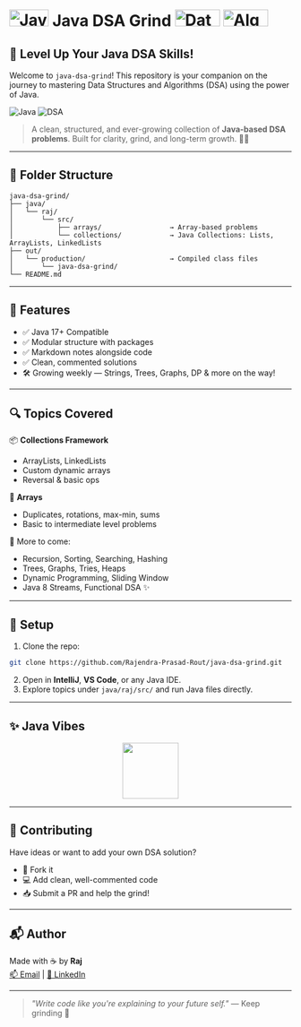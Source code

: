 
# <img src="https://img.shields.io/badge/Java-ED8B00?style=for-the-badge&logo=openjdk&logoColor=white" alt="Java" width="70" height="30"> Java DSA Grind <img src="https://img.shields.io/badge/Data%20Structures-orange?style=for-the-badge&logo=code&logoColor=white" alt="Data Structures" width="80" height="30"> <img src="https://img.shields.io/badge/Algorithms-blue?style=for-the-badge&logo=brain&logoColor=white" alt="Algorithms" width="80" height="30">

## 🚀 Level Up Your Java DSA Skills!


Welcome to `java-dsa-grind`! This repository is your companion on the journey to mastering Data Structures and Algorithms (DSA) using the power of Java.


![Java](https://img.shields.io/badge/Java-Programming-orange?style=for-the-badge&logo=java&logoColor=white)
![DSA](https://img.shields.io/badge/Data%20Structures%20&%20Algorithms-Level%20Up-blue?style=for-the-badge)

> A clean, structured, and ever-growing collection of **Java-based DSA problems**. Built for clarity, grind, and long-term growth. 🧠🚀

---

## 📁 Folder Structure

```
java-dsa-grind/
├── java/
│   └── raj/
│       └── src/
│           ├── arrays/                 → Array-based problems
│           └── collections/            → Java Collections: Lists, ArrayLists, LinkedLists
├── out/
│   └── production/                     → Compiled class files
│       └── java-dsa-grind/
└── README.md                                                 
```

---

## 🌟 Features

- ✅ Java 17+ Compatible
- ✅ Modular structure with packages
- ✅ Markdown notes alongside code
- ✅ Clean, commented solutions
- 🛠️ Growing weekly — Strings, Trees, Graphs, DP & more on the way!

---

## 🔍 Topics Covered

📦 **Collections Framework**
- ArrayLists, LinkedLists
- Custom dynamic arrays
- Reversal & basic ops

🔢 **Arrays**
- Duplicates, rotations, max-min, sums
- Basic to intermediate level problems

🧪 More to come:
- Recursion, Sorting, Searching, Hashing
- Trees, Graphs, Tries, Heaps
- Dynamic Programming, Sliding Window
- Java 8 Streams, Functional DSA ✨

---

## 🚀 Setup

1. Clone the repo:
```bash
git clone https://github.com/Rajendra-Prasad-Rout/java-dsa-grind.git
```
2. Open in **IntelliJ**, **VS Code**, or any Java IDE.
3. Explore topics under `java/raj/src/` and run Java files directly.

---

## ✨ Java Vibes

<div align="center">
  <img src="https://cdn.jsdelivr.net/gh/devicons/devicon/icons/java/java-original-wordmark.svg" height="100" />
</div>

---

## 🤝 Contributing

Have ideas or want to add your own DSA solution?
- 🍴 Fork it
- 💻 Add clean, well-commented code
- 📥 Submit a PR and help the grind!

---

## 📬 Author

Made with ☕ by **Raj**  
[📫 Email](mailto:rajendra.prasad.rout7@gmail.com) | [💼 LinkedIn](https://www.linkedin.com/in/rajendra-prasad-rout-870bb71bb/)

---

> _"Write code like you're explaining to your future self."_ — Keep grinding 🔁